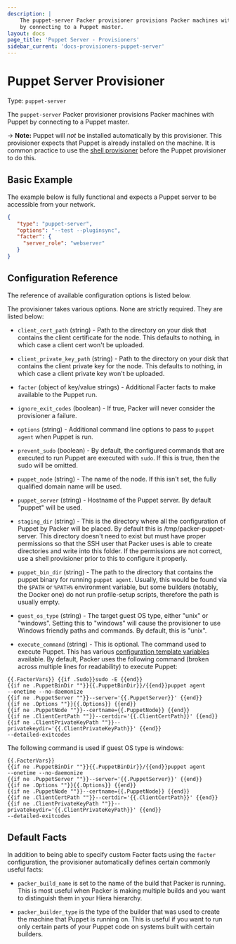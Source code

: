 ```yaml
---
description: |
    The puppet-server Packer provisioner provisions Packer machines with Puppet
    by connecting to a Puppet master.
layout: docs
page_title: 'Puppet Server - Provisioners'
sidebar_current: 'docs-provisioners-puppet-server'
---
```


# Puppet Server Provisioner

Type: `puppet-server`

The `puppet-server` Packer provisioner provisions Packer machines with Puppet by
connecting to a Puppet master.

-&gt; **Note:** Puppet will *not* be installed automatically by this
provisioner. This provisioner expects that Puppet is already installed on the
machine. It is common practice to use the [shell
provisioner](/docs/provisioners/shell.html) before the Puppet provisioner to do
this.

## Basic Example

The example below is fully functional and expects a Puppet server to be
accessible from your network.

``` json
{
   "type": "puppet-server",
   "options": "--test --pluginsync",
   "facter": {
     "server_role": "webserver"
   }
}
```

## Configuration Reference

The reference of available configuration options is listed below.

The provisioner takes various options. None are strictly required. They are
listed below:

-   `client_cert_path` (string) - Path to the directory on your disk that
    contains the client certificate for the node. This defaults to nothing,
    in which case a client cert won't be uploaded.

-   `client_private_key_path` (string) - Path to the directory on your disk that
    contains the client private key for the node. This defaults to nothing, in
    which case a client private key won't be uploaded.

-   `facter` (object of key/value strings) - Additional Facter facts to make
    available to the Puppet run.

-   `ignore_exit_codes` (boolean) - If true, Packer will never consider the
    provisioner a failure.

-   `options` (string) - Additional command line options to pass to
    `puppet agent` when Puppet is run.

-   `prevent_sudo` (boolean) - By default, the configured commands that are
    executed to run Puppet are executed with `sudo`. If this is true, then the
    sudo will be omitted.

-   `puppet_node` (string) - The name of the node. If this isn't set, the fully
    qualified domain name will be used.

-   `puppet_server` (string) - Hostname of the Puppet server. By default
    "puppet" will be used.

-   `staging_dir` (string) - This is the directory where all the
    configuration of Puppet by Packer will be placed. By default this
    is /tmp/packer-puppet-server. This directory doesn't need to exist but
    must have proper permissions so that the SSH user that Packer uses is able
    to create directories and write into this folder. If the permissions are not
    correct, use a shell provisioner prior to this to configure it properly.

-   `puppet_bin_dir` (string) - The path to the directory that contains the puppet
    binary for running `puppet agent`. Usually, this would be found via the `$PATH`
    or `%PATH%` environment variable, but some builders (notably, the Docker one) do
    not run profile-setup scripts, therefore the path is usually empty.

-   `guest_os_type` (string) - The target guest OS type, either "unix" or
    "windows". Setting this to "windows" will cause the provisioner to use
     Windows friendly paths and commands. By default, this is "unix".

-   `execute_command` (string) - This is optional. The command used to execute Puppet. This has
    various [configuration template variables](/docs/templates/engine.html) available. By default,
    Packer uses the following command (broken across multiple lines for readability) to execute Puppet:

```
{{.FacterVars}} {{if .Sudo}}sudo -E {{end}}
{{if ne .PuppetBinDir ""}}{{.PuppetBinDir}}/{{end}}puppet agent
--onetime --no-daemonize
{{if ne .PuppetServer ""}}--server='{{.PuppetServer}}' {{end}}
{{if ne .Options ""}}{{.Options}} {{end}}
{{if ne .PuppetNode ""}}--certname={{.PuppetNode}} {{end}}
{{if ne .ClientCertPath ""}}--certdir='{{.ClientCertPath}}' {{end}}
{{if ne .ClientPrivateKeyPath ""}}--privatekeydir='{{.ClientPrivateKeyPath}}' {{end}}
--detailed-exitcodes
```

The following command is used if guest OS type is windows:

```
{{.FacterVars}}
{{if ne .PuppetBinDir ""}}{{.PuppetBinDir}}/{{end}}puppet agent
--onetime --no-daemonize
{{if ne .PuppetServer ""}}--server='{{.PuppetServer}}' {{end}}
{{if ne .Options ""}}{{.Options}} {{end}}
{{if ne .PuppetNode ""}}--certname={{.PuppetNode}} {{end}}
{{if ne .ClientCertPath ""}}--certdir='{{.ClientCertPath}}' {{end}}
{{if ne .ClientPrivateKeyPath ""}}--privatekeydir='{{.ClientPrivateKeyPath}}' {{end}}
--detailed-exitcodes
```

## Default Facts

In addition to being able to specify custom Facter facts using the `facter`
configuration, the provisioner automatically defines certain commonly useful
facts:

-   `packer_build_name` is set to the name of the build that Packer is running.
    This is most useful when Packer is making multiple builds and you want to
    distinguish them in your Hiera hierarchy.

-   `packer_builder_type` is the type of the builder that was used to create the
    machine that Puppet is running on. This is useful if you want to run only
    certain parts of your Puppet code on systems built with certain builders.
